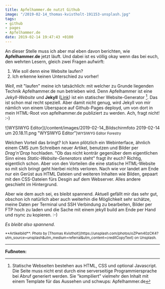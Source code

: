 ```yaml
---
title: Apfelhammer.de nutzt Github
image: "/2019-02-14_thomas-kvistholt-191153-unsplash.jpg"
tags:
- github
- pages
- Apfelhammer.de
date: 2019-02-14 19:47:43 +0100
---
```


An dieser Stelle muss ich aber mal eben davon berichten, wie **Apfelhammer.de** jetzt läuft. Und dabei ist es völlig okay wenn das bei euch, den wehrten Lesern, gleich zwei Fragen aufwirft:

1. Wie soll denn eine Website laufen?
2. Ich erkenne keinen Unterschied zu vorher!

_Well_, mit "laufen" meine ich tatsächlich: mit welcher zu Grunde liegenden Technik Apfelhammer.de nun betrieben wird. Denn Apfelhammer ist eine _Jekyll-Website_ und **Jekyll** ([Link](https://jekyllrb.com/)) ist ein statischer Website-Generator [^1]. Das ist schon mal recht speziell. Aber damit nicht genug, wird Jekyll von mir nämlich von einem Uberspace auf Github-Pages deployd, um von dort in mein HTML-Root von apfelhammer.de publiziert zu werden. Ach, fragt nicht! :-)

![WYSIWYG Editor](/content/images/2019-02-14_Bildschirmfoto 2019-02-14 um 20.18.11.png "WYSIWYG Editor")<small>WYSIWYG Editor Forestry</small>

Welchen Vorteil das bringt? Ich kann plötzlich ein Webinterface, ähnlich einem CMS zum Schreiben neuer Artikel, benutzen und Bilder per _Drag'n'Drop_ hochladen. "Ob das nicht konträr gegenüber dem eigentlichen Sinn eines *Static-Website-Generators* steht" fragt ihr euch? Richtig, eigentlich schon. Aber von den Vorteilen die eine statische HTML-Website so mit sich bringt geht hierbei nichts verloren. Nach wie vor landet am Ende nur ein Gerüst aus HTML Dateien und weiteren Inhalten wie Bilden, gepaart mit den CSS-Dateien fürs Desgin auf dem Webserver. Alles andere geschieht im Hintergrund.

Aber wie dem auch sei, es bleibt spannend. Aktuell gefällt mir das sehr gut, obschon ich natürlich aber auch weiterhin die Möglichkeit sehr schätze, meine Daten per Terminal und SSH Verbindung zu bearbeiten, Bilder per FTP hoch zu laden und die Sache mit einem jekyll build am Ende per Hand und rsync zu kopieren. :-)

*Es bleibt also spannend*.

<small>
**Artikelbild**: Photo by [Thomas Kvistholt](https://unsplash.com/photos/oZPwn40zCK4?utm_source=unsplash&utm_medium=referral&utm_content=creditCopyText) on Unsplash.
</small>

---

**Fußnoten:**

[^1]: Statische Webseiten bestehen aus HTML, CSS und optional Javascript. Die Seite muss nicht erst durch eine serverseitige Programmiersprache bei Abruf generiert werden. Sie "kompiliert" vielmehr den Inhalt mit einem Template für das Aussehen und schwups: Apfelhammer.de

